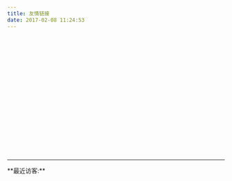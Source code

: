 ```yaml
---
title: 友情链接
date: 2017-02-08 11:24:53
---
```

<br><br><br><br><br><br><br><br><br><br><br><br><br><br><br><br>


















<hr>
**最近访客:**
<ul class="ds-recent-visitors" data-num-items="46" data-avatar-size="40"></ul>

